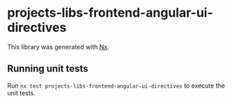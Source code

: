 # projects-libs-frontend-angular-ui-directives

This library was generated with [Nx](https://nx.dev).

## Running unit tests

Run `nx test projects-libs-frontend-angular-ui-directives` to execute the unit tests.
